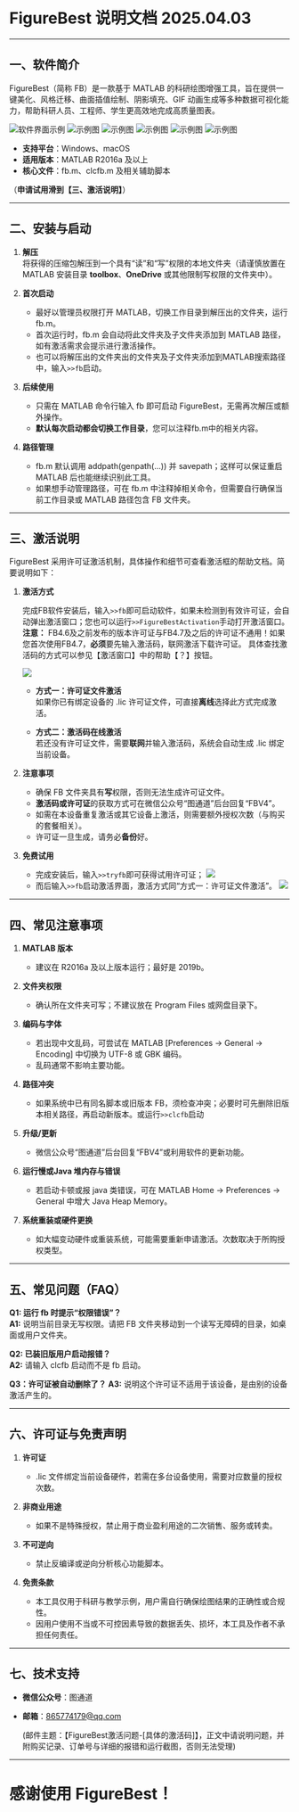 # FigureBest 说明文档 2025.04.03

---

## 一、软件简介
FigureBest（简称 FB）是一款基于 MATLAB 的科研绘图增强工具，旨在提供一键美化、风格迁移、曲面插值绘制、阴影填充、GIF 动画生成等多种数据可视化能力，帮助科研人员、工程师、学生更高效地完成高质量图表。

![软件界面示例](./images/md/FB4dot7.png)
![示例图](./images/S1.png)
![示例图](./images/S2.png)
![示例图](./images/S3.png)
![示例图](./images/S4.png)
![示例图](./images/S5.png)

- **支持平台**：Windows、macOS  
- **适用版本**：MATLAB R2016a 及以上  
- **核心文件**：fb.m、clcfb.m 及相关辅助脚本

（**申请试用滑到【三、激活说明】**）


---

## 二、安装与启动

1. **解压**  
   将获得的压缩包解压到一个具有“读”和“写”权限的本地文件夹（请谨慎放置在 MATLAB 安装目录 **toolbox**、**OneDrive** 或其他限制写权限的文件夹中）。

2. **首次启动**  
   - 最好以管理员权限打开 MATLAB，切换工作目录到解压出的文件夹，运行 fb.m。  
   - 首次运行时，fb.m 会自动将此文件夹及子文件夹添加到 MATLAB 路径，如有激活需求会提示进行激活操作。
   - 也可以将解压出的文件夹出的文件夹及子文件夹添加到MATLAB搜索路径中，输入`>>fb`启动。

3. **后续使用**  
   - 只需在 MATLAB 命令行输入 fb 即可启动 FigureBest，无需再次解压或额外操作。
   - **默认每次启动都会切换工作目录**，您可以注释fb.m中的相关内容。

4. **路径管理**  
   - fb.m 默认调用 addpath(genpath(...)) 并 savepath；这样可以保证重启 MATLAB 后也能继续识别此工具。  
   - 如果想手动管理路径，可在 fb.m 中注释掉相关命令，但需要自行确保当前工作目录或 MATLAB 路径包含 FB 文件夹。

---

## 三、激活说明

FigureBest 采用许可证激活机制，具体操作和细节可查看激活框的帮助文档。简要说明如下：

1. **激活方式**	
	
	完成FB软件安装后，输入`>>fb`即可启动软件，如果未检测到有效许可证，会自动弹出激活窗口；您也可以运行`>>FigureBestActivation`手动打开激活窗口。
	**注意：** FB4.6及之前发布的版本许可证与FB4.7及之后的许可证不通用！如果您首次使用FB4.7，**必须**要先输入激活码，联网激活下载许可证。
	具体查找激活码的方式可以参见【激活窗口】中的帮助【？】按钮。
	
	![](./images/md/activate.png)

   - **方式一：许可证文件激活**  
     如果你已有绑定设备的 .lic 许可证文件，可直接**离线**选择此方式完成激活。
   
   - **方式二：激活码在线激活**  
     若还没有许可证文件，需要**联网**并输入激活码，系统会自动生成 .lic 绑定当前设备。

2. **注意事项**

   - 确保 FB 文件夹具有**写**权限，否则无法生成许可证文件。  
   - **激活码或许可证**的获取方式可在微信公众号“图通道”后台回复“FBV4”。  
   - 如需在本设备重复激活或其它设备上激活，则需要额外授权次数（与购买的套餐相关）。
   - 许可证一旦生成，请务必**备份**好。  

3. **免费试用**

   - 完成安装后，输入`>>tryfb`即可获得试用许可证；
   ![](./images/md/trial.png)
   - 而后输入`>>fb`启动激活界面，激活方式同“方式一：许可证文件激活”。
   ![](./images/md/activate.png)

---

## 四、常见注意事项

1. **MATLAB 版本**  
   - 建议在 R2016a 及以上版本运行；最好是 2019b。

2. **文件夹权限**  
   - 确认所在文件夹可写；不建议放在 Program Files 或网盘目录下。

3. **编码与字体**  
   - 若出现中文乱码，可尝试在 MATLAB [Preferences → General → Encoding] 中切换为 UTF-8 或 GBK 编码。  
   - 乱码通常不影响主要功能。

4. **路径冲突**  
   - 如果系统中已有同名脚本或旧版本 FB，须检查冲突；必要时可先删除旧版本相关路径，再启动新版本。或运行`>>clcfb`启动

5. **升级/更新**  
   - 微信公众号“图通道”后台回复“FBV4”或利用软件的更新功能。

6. **运行慢或Java 堆内存与错误**  
   - 若启动卡顿或报 java 类错误，可在 MATLAB Home → Preferences → General 中增大 Java Heap Memory。

7. **系统重装或硬件更换**  
   - 如大幅变动硬件或重装系统，可能需要重新申请激活。次数取决于所购授权类型。

---

## 五、常见问题（FAQ）

**Q1: 运行 fb 时提示“权限错误”？**  
**A1:** 说明当前目录无写权限。请把 FB 文件夹移动到一个读写无障碍的目录，如桌面或用户文件夹。

**Q2: 已装旧版用户启动报错？**  
**A2:** 请输入 clcfb 启动而不是 fb 启动。

**Q3：许可证被自动删除了？** 
**A3:** 说明这个许可证不适用于该设备，是由别的设备激活产生的。

---

## 六、许可证与免责声明

1. **许可证**  
   - .lic 文件绑定当前设备硬件，若需在多台设备使用，需要对应数量的授权次数。

2. **非商业用途**  
   - 如果不是特殊授权，禁止用于商业盈利用途的二次销售、服务或转卖。

3. **不可逆向**  
   - 禁止反编译或逆向分析核心功能脚本。

4. **免责条款**  
   - 本工具仅用于科研与教学示例，用户需自行确保绘图结果的正确性或合规性。  
   - 因用户使用不当或不可控因素导致的数据丢失、损坏，本工具及作者不承担任何责任。

---

## 七、技术支持

- **微信公众号**：图通道  
- **邮箱**：865774179@qq.com  

   (邮件主题：【FigureBest激活问题-[具体的激活码]】，正文中请说明问题，并附购买记录、订单号与详细的报错和运行截图，否则无法受理)

---

# 感谢使用 FigureBest！


